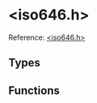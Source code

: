# \<iso646.h\>

Reference: [\<iso646.h\>](https://en.cppreference.com/w/c/iso646)

## Types

## Functions

